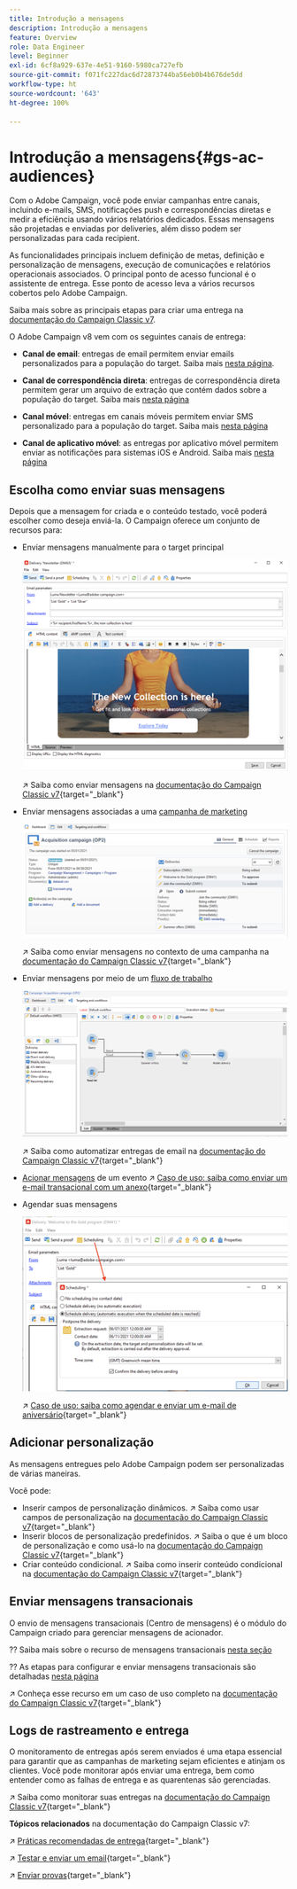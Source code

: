```yaml
---
title: Introdução a mensagens
description: Introdução a mensagens
feature: Overview
role: Data Engineer
level: Beginner
exl-id: 6cf8a929-637e-4e51-9160-5980ca727efb
source-git-commit: f071fc227dac6d72873744ba56eb0b4b676de5dd
workflow-type: ht
source-wordcount: '643'
ht-degree: 100%

---
```


# Introdução a mensagens{#gs-ac-audiences}

Com o Adobe Campaign, você pode enviar campanhas entre canais, incluindo e-mails, SMS, notificações push e correspondências diretas e medir a eficiência usando vários relatórios dedicados. Essas mensagens são projetadas e enviadas por deliveries, além disso podem ser personalizadas para cada recipient.

As funcionalidades principais incluem definição de metas, definição e personalização de mensagens, execução de comunicações e relatórios operacionais associados. O principal ponto de acesso funcional é o assistente de entrega. Esse ponto de acesso leva a vários recursos cobertos pelo Adobe Campaign.

Saiba mais sobre as principais etapas para criar uma entrega na [documentação do Campaign Classic v7](https://experienceleague.adobe.com/docs/campaign-classic/using/sending-messages/key-steps-when-creating-a-delivery/steps-about-delivery-creation-steps.html?lang=pt-BR).

O Adobe Campaign v8 vem com os seguintes canais de entrega:

* **Canal de email**: entregas de email permitem enviar emails personalizados para a população do target. Saiba mais [nesta página](../send/email.md).

* **Canal de correspondência direta**: entregas de correspondência direta permitem gerar um arquivo de extração que contém dados sobre a população do target.  Saiba mais [nesta página](../send/direct-mail.md)

* **Canal móvel**: entregas em canais móveis permitem enviar SMS personalizado para a população do target.  Saiba mais [nesta página](../send/sms.md)

* **Canal de aplicativo móvel**: as entregas por aplicativo móvel permitem enviar as notificações para sistemas iOS e Android.  Saiba mais [nesta página](../send/push.md)

<!--
* **LINE channel**: LINE deliveries let you send messages on LINE, an instant messaging application available on all smartphones. Learn more in [this page](../send/line.md)
-->

## Escolha como enviar suas mensagens

Depois que a mensagem for criada e o conteúdo testado, você poderá escolher como deseja enviá-la. O Campaign oferece um conjunto de recursos para:

* Enviar mensagens manualmente para o target principal

   ![](assets/send-email.png)

   ↗️ Saiba como enviar mensagens na [documentação do Campaign Classic v7](https://experienceleague.adobe.com/docs/campaign-classic/using/sending-messages/sending-emails/sending-an-email/sending-messages.html?lang=pt-BR){target=&quot;_blank&quot;}

* Enviar mensagens associadas a uma [campanha de marketing](campaigns.md)

   ![](assets/deliveries-in-a-campaign.png)

   ↗️ Saiba como enviar mensagens no contexto de uma campanha na [documentação do Campaign Classic v7](https://experienceleague.adobe.com/docs/campaign-classic/using/orchestrating-campaigns/orchestrate-campaigns/marketing-campaign-deliveries.html?lang=pt-BR){target=&quot;_blank&quot;}

* Enviar mensagens por meio de um [fluxo de trabalho](../config/workflows.md)

   ![](assets/send-in-a-wf.png)

   ↗️ Saiba como automatizar entregas de email na [documentação do Campaign Classic v7](https://experienceleague.adobe.com/docs/campaign-classic/using/automating-with-workflows/action-activities/delivery.html?lang=pt-BR){target=&quot;_blank&quot;}

* [Acionar mensagens](../send/transactional.md) de um evento
↗️ [Caso de uso: saiba como enviar um e-mail transacional com um anexo](https://experienceleague.adobe.com/docs/campaign-classic/using/transactional-messaging/transactional-email-with-attachments.html?lang=pt-BR){target=&quot;_blank&quot;}

* Agendar suas mensagens

   ![](assets/schedule-send.png)

   ↗️ [Caso de uso: saiba como agendar e enviar um e-mail de aniversário](https://experienceleague.adobe.com/docs/campaign-classic/using/automating-with-workflows/use-cases/deliveries/sending-a-birthday-email.html?lang=pt-BR){target=&quot;_blank&quot;}


## Adicionar personalização

As mensagens entregues pelo Adobe Campaign podem ser personalizadas de várias maneiras.

Você pode:

* Inserir campos de personalização dinâmicos.
↗️ Saiba como usar campos de personalização na [documentação do Campaign Classic v7](https://experienceleague.adobe.com/docs/campaign-classic/using/sending-messages/personalizing-deliveries/personalization-fields.html?lang=pt-BR){target=&quot;_blank&quot;}
* Inserir blocos de personalização predefinidos.
↗️ Saiba o que é um bloco de personalização e como usá-lo na [documentação do Campaign Classic v7](https://experienceleague.adobe.com/docs/campaign-classic/using/sending-messages/personalizing-deliveries/personalization-blocks.html?lang=pt-BR){target=&quot;_blank&quot;}
* Criar conteúdo condicional.
↗️ Saiba como inserir conteúdo condicional na [documentação do Campaign Classic v7](https://experienceleague.adobe.com/docs/campaign-classic/using/sending-messages/personalizing-deliveries/conditional-content.html?lang=pt-BR){target=&quot;_blank&quot;}

## Enviar mensagens transacionais

O envio de mensagens transacionais (Centro de mensagens) é o módulo do Campaign criado para gerenciar mensagens de acionador.

?? Saiba mais sobre o recurso de mensagens transacionais [nesta seção](../dev/architecture.md#transac-msg-archi)

?? As etapas para configurar e enviar mensagens transacionais são detalhadas [nesta página](../send/transactional.md)

↗️ Conheça esse recurso em um caso de uso completo na [documentação do Campaign Classic v7](https://experienceleague.adobe.com/docs/campaign-classic/using/transactional-messaging/transactional-email-with-attachments.html?lang=pt-BR){target=&quot;_blank&quot;}

## Logs de rastreamento e entrega

O monitoramento de entregas após serem enviados é uma etapa essencial para garantir que as campanhas de marketing sejam eficientes e atinjam os clientes. Você pode monitorar após enviar uma entrega, bem como entender como as falhas de entrega e as quarentenas são gerenciadas.

↗️ Saiba como monitorar suas entregas na [documentação do Campaign Classic v7](https://experienceleague.adobe.com/docs/campaign-classic/using/sending-messages/monitoring-deliveries/about-delivery-monitoring.html?lang=pt-BR#sending-messages){target=&quot;_blank&quot;}


**Tópicos relacionados** na documentação do Campaign Classic v7:

↗️  [Práticas recomendadas de entrega](https://experienceleague.adobe.com/docs/campaign-classic/using/sending-messages/key-steps-when-creating-a-delivery/delivery-bestpractices/delivery-best-practices.html?lang=pt-BR){target=&quot;_blank&quot;}

↗️  [Testar e enviar um email](https://experienceleague.adobe.com/docs/campaign-classic/using/sending-messages/sending-emails/sending-an-email/sending-messages.html?lang=pt-BR){target=&quot;_blank&quot;}

↗️  [Enviar provas](https://experienceleague.adobe.com/docs/campaign-classic/using/sending-messages/key-steps-when-creating-a-delivery/steps-validating-the-delivery.html?lang=pt-BR){target=&quot;_blank&quot;}
